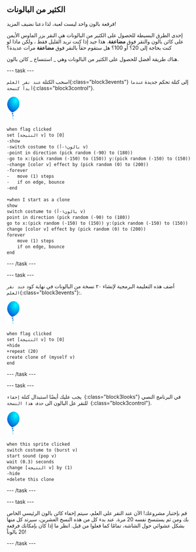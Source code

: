 ## الكثير من البالونات

فرقعة بالون واحد ليست لعبة، لذا دعنا نضيف المزيد!

إحدى الطرق البسيطة للحصول على الكثير من البالونات هي النقر بزر الماوس الأيمن على كائن بالون والنقر فوق **مضاعفة**. هذا جيد إذا كنت تريد القليل فقط ، ولكن ماذا لو كنت بحاجة إلى 20؟ أو 100؟ هل ستقوم حقاً بالنقر فوق **مضاعفة** مرات عديدة؟

هناك طريقة أفضل للحصول على الكثير من البالونات وهي _ استنساخ _ كائن بالون.

--- task ---

اسحب الكتلة ` عند نقر العلم `{:class="block3events"} إلى  كتلة تحكم جديدة ` عندما أبدأ كنسخة `{:class="block3control"}.

![كائن بالون](images/balloon-sprite.png)

```blocks3
when flag clicked
set [النتيجة v] to [0]
-show
-switch costume to (بالون١-أ v)
-point in direction (pick random (-90) to (180))
-go to x:(pick random (-150) to (150)) y:(pick random (-150) to (150))
-change [color v] effect by (pick random (0) to (200))
-forever
-   move (1) steps
-   if on edge, bounce
-end

+when I start as a clone
show
switch costume to (بالون١-أ v)
point in direction (pick random (-90) to (180))
go to x:(pick random (-150) to (150)) y:(pick random (-150) to (150))
change [color v] effect by (pick random (0) to (200))
forever
    move (1) steps
    if on edge, bounce
end
```

--- /task ---

--- task ---

أضف هذه التعليمة البرمجية لإنشاء ٢٠ نسخة من البالونات في نهاية كود `عند نقر العلم`{:class="block3events"}:.

![كائن بالون](images/balloon-sprite.png)

```blocks3
when flag clicked
set [النتيجة v] to [0]
+hide
+repeat (20)
create clone of (myself v)
end
```

--- /task ---

--- task ---

يجب عليك أيضًا استبدال كتلة `إخفاء `{:class="block3looks"}  في البرنامج النصي للنقر عل البالون الى `حذف هذا النسخة `{:class="block3control"}.

![كائن بالون](images/balloon-sprite.png)

```blocks3
when this sprite clicked
switch costume to (burst v)
start sound (pop v)
wait (0.3) seconds
change [النتيجة v] by (1)
-hide
+delete this clone
```

--- /task ---


--- task ---

قم بإختبار مشروعك! الآن عند النقر على العلم، سيتم إخفاء كائن بالون الرئيسي الخاص بك ومن ثم يستنسخ نفسه 20 مرة. عند بدء كل من هذه النسخ العشرين، سيرتد كل منها بشكل عشوائي حول الشاشة، تمامًا كما فعلوا من قبل. انظر ما إذا كان بإمكانك فرقعة 20 بالوناً!

--- /task ---

